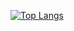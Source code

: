[![Top Langs](https://github-readme-stats.vercel.app/api/top-langs/?username=fauzxan)](https://github.com/anuraghazra/github-readme-stats)
